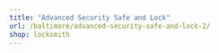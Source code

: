 ```yaml
---
title: "Advanced Security Safe and Lock"
url: /baltimore/advanced-security-safe-and-lock-2/
shop: locksmith
---
```

